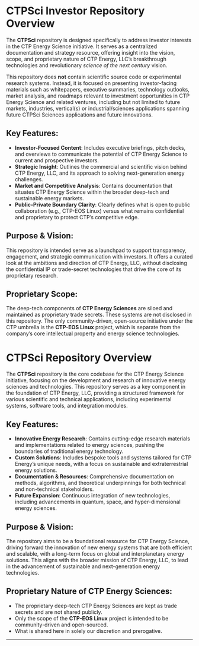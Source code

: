 # CTPSci Investor Repository Overview

The **CTPSci** repository is designed specifically to address investor interests in the CTP Energy Science initiative. It serves as a centralized documentation and strategy resource, offering insight into the vision, scope, and proprietary nature of CTP Energy, LLC’s breakthrough technologies and revolutionary *science of the next century* vision.

This repository does **not** contain scientific source code or experimental research systems. Instead, it is focused on presenting investor-facing materials such as whitepapers, executive summaries, technology outlooks, market analysis, and roadmaps relevant to investment opportunities in CTP Energy Science and related ventures, including but not limited to future markets, industries, vertical(s) or industrial/sciences applications spanning future CTPSci Sciences applications and future innovations.

## Key Features:
- **Investor-Focused Content**: Includes executive briefings, pitch decks, and overviews to communicate the potential of CTP Energy Science to current and prospective investors.
- **Strategic Insight**: Outlines the commercial and scientific vision behind CTP Energy, LLC, and its approach to solving next-generation energy challenges.
- **Market and Competitive Analysis**: Contains documentation that situates CTP Energy Science within the broader deep-tech and sustainable energy markets.
- **Public-Private Boundary Clarity**: Clearly defines what is open to public collaboration (e.g., CTP-EOS Linux) versus what remains confidential and proprietary to protect CTP’s competitive edge.

## Purpose & Vision:
This repository is intended serve as a launchpad to support transparency, engagement, and strategic communication with investors. It offers a curated look at the ambitions and direction of CTP Energy, LLC, without disclosing the confidential IP or trade-secret technologies that drive the core of its proprietary research.

## Proprietary Scope:
The deep-tech components of **CTP Energy Sciences** are siloed and maintained as proprietary trade secrets. These systems are not disclosed in this repository. The only community-driven, open-source initiative under the CTP umbrella is the **CTP-EOS Linux** project, which is separate from the company’s core intellectual property and energy science technologies.


# CTPSci Repository Overview

The **CTPSci** repository is the core codebase for the CTP Energy Science initiative, focusing on the development and research of innovative energy sciences and technologies. This repository serves as a key component in the foundation of CTP Energy, LLC, providing a structured framework for various scientific and technical applications, including experimental systems, software tools, and integration modules.

## Key Features:
- **Innovative Energy Research**: Contains cutting-edge research materials and implementations related to energy sciences, pushing the boundaries of traditional energy technology.
- **Custom Solutions**: Includes bespoke tools and systems tailored for CTP Energy’s unique needs, with a focus on sustainable and extraterrestrial energy solutions.
- **Documentation & Resources**: Comprehensive documentation on methods, algorithms, and theoretical underpinnings for both technical and non-technical stakeholders.
- **Future Expansion**: Continuous integration of new technologies, including advancements in quantum, space, and hyper-dimensional energy sciences.

## Purpose & Vision:
The repository aims to be a foundational resource for CTP Energy Science, driving forward the innovation of new energy systems that are both efficient and scalable, with a long-term focus on global and interplanetary energy solutions. This aligns with the broader mission of CTP Energy, LLC, to lead in the advancement of sustainable and next-generation energy technologies.

## Proprietary Nature of CTP Energy Sciences:
- The proprietary deep-tech CTP Energy Sciences are kept as trade secrets and are not shared publicly.
- Only the scope of the **CTP-EOS Linux** project is intended to be community-driven and open-sourced.
- What is shared here in solely our discretion and prerogative.

---
